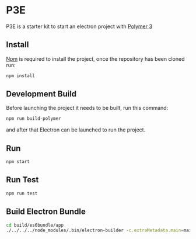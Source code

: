 # P3E

P3E is a starter kit to start an electron project with [Polymer 3 ](https://polymer-library.polymer-project.org/3.0/docs/devguide/feature-overview)

## Install

[Npm](https://www.npmjs.com/get-npm) is required to install the project, once the repository has been cloned run:
```bash
npm install
```

## Development Build
Before launching the project it needs to be built, run this command:
```bash
npm run build-polymer
```
and after that Electron can be launched to run the project.

## Run
```bash
npm start
```

## Run Test
```bash
npm run test
```

## Build Electron Bundle
```bash
cd build/es6bundle/app
./../../../node_modules/.bin/electron-builder -c.extraMetadata.main=main.js -w --x64
```
